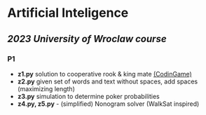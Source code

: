 # Artificial Inteligence
## *2023 University of Wroclaw course*
### P1
- **z1.py**  solution to cooperative rook & king mate [(CodinGame)](https://www.codingame.com/training/medium/cooperative-mate-with-rook)
- **z2.py**  given set of words and text without spaces, add spaces (maximizing length)
- **z3.py**  simulation to determine poker probabilities
- **z4.py, z5.py** - (simplified) Nonogram solver (WalkSat inspired)
